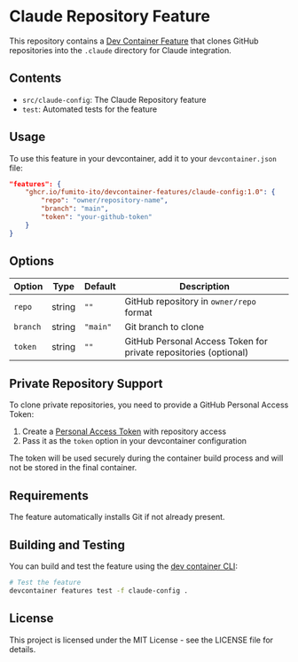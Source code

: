 # Claude Repository Feature

This repository contains a [Dev Container Feature](https://containers.dev/implementors/features/) that clones GitHub repositories into the `.claude` directory for Claude integration.

## Contents

- `src/claude-config`: The Claude Repository feature
- `test`: Automated tests for the feature

## Usage

To use this feature in your devcontainer, add it to your `devcontainer.json` file:

```json
"features": {
    "ghcr.io/fumito-ito/devcontainer-features/claude-config:1.0": {
        "repo": "owner/repository-name",
        "branch": "main",
        "token": "your-github-token"
    }
}
```

## Options

| Option | Type | Default | Description |
|--------|------|---------|-------------|
| `repo` | string | `""` | GitHub repository in `owner/repo` format |
| `branch` | string | `"main"` | Git branch to clone |
| `token` | string | `""` | GitHub Personal Access Token for private repositories (optional) |

## Private Repository Support

To clone private repositories, you need to provide a GitHub Personal Access Token:

1. Create a [Personal Access Token](https://github.com/settings/tokens) with repository access
2. Pass it as the `token` option in your devcontainer configuration

The token will be used securely during the container build process and will not be stored in the final container.

## Requirements

The feature automatically installs Git if not already present.

## Building and Testing

You can build and test the feature using the [dev container CLI](https://github.com/devcontainers/cli):

```bash
# Test the feature
devcontainer features test -f claude-config .
```

## License

This project is licensed under the MIT License - see the LICENSE file for details.